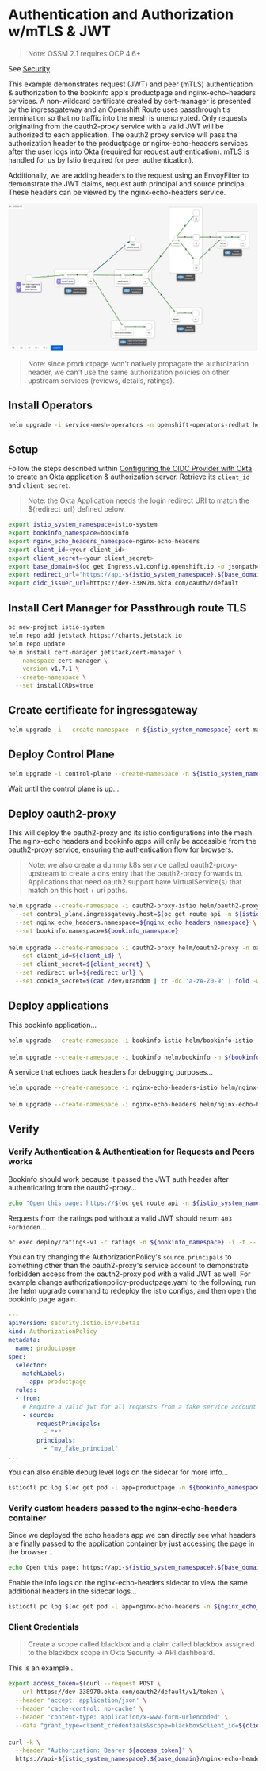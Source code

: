 # Authentication and Authorization w/mTLS & JWT

> Note: OSSM 2.1 requires OCP 4.6+

See [Security](https://istio.io/v1.6/docs/reference/config/security/)

This example demonstrates request (JWT) and peer (mTLS) authentication & authorization to the bookinfo app's productpage and nginx-echo-headers services. A non-wildcard certificate created by cert-manager is presented by the ingressgateway and an Openshift Route uses passthrough tls termination so that no traffic into the mesh is unencrypted. Only requests originating from the oauth2-proxy service with a valid JWT will be authorized to each application. The oauth2 proxy service will pass the authorization header to the productpage or nginx-echo-headers services after the user logs into Okta (required for request authentication). mTLS is handled for us by Istio (required for peer authentication).

Additionally, we are adding headers to the request using an EnvoyFilter to demonstrate the JWT claims, request auth principal and source principal. These headers can be viewed by the nginx-echo-headers service.

![Kiali Auth Graph](./oauth2-auth.png)

> Note: since productpage won't natively propagate the authroization header, we can't use the same authorization policies on other upstream services (reviews, details, ratings).

## Install Operators

```sh
helm upgrade -i service-mesh-operators -n openshift-operators-redhat helm/service-mesh-operators --create-namespace
```

## Setup

Follow the steps described within [Configuring the OIDC Provider with Okta](https://github.com/trevorbox/oauth2-proxy/blob/update-okta-doc/docs/2_auth.md#configuring-the-oidc-provider-with-okta) to create an Okta application & authorization server. Retrieve its `client_id` and `client_secret`.

> Note: the Okta Application needs the login redirect URI to match the ${redirect_url} defined below.

```sh
export istio_system_namespace=istio-system
export bookinfo_namespace=bookinfo
export nginx_echo_headers_namespace=nginx-echo-headers
export client_id=<your client_id>
export client_secret=<your client_secret>
export base_domain=$(oc get Ingress.v1.config.openshift.io -o jsonpath={.items[0].spec.domain})
export redirect_url="https://api-${istio_system_namespace}.${base_domain}/oauth2/callback"
export oidc_issuer_url=https://dev-338970.okta.com/oauth2/default
```

## Install Cert Manager for Passthrough route TLS

```sh
oc new-project istio-system
helm repo add jetstack https://charts.jetstack.io
helm repo update
helm install cert-manager jetstack/cert-manager \
  --namespace cert-manager \
  --version v1.7.1 \
  --create-namespace \
  --set installCRDs=true
```

## Create certificate for ingressgateway

```sh
helm upgrade -i --create-namespace -n ${istio_system_namespace} cert-manager-certs helm/cert-manager --set ingressgateway.cert.commonName=api-${istio_system_namespace}.${base_domain}
```

## Deploy Control Plane

```sh
helm upgrade -i control-plane --create-namespace -n ${istio_system_namespace} helm/control-plane 
```

Wait until the control plane is up...

## Deploy oauth2-proxy

This will deploy the oauth2-proxy and its istio configurations into the mesh. The nginx-echo headers and bookinfo apps will only be accessible from the oauth2-proxy service, ensuring the authentication flow for browsers.

> Note: we also create a dummy k8s service called oauth2-proxy-upstream to create a dns entry that the oauth2-proxy forwards to. Applications that need oauth2 support have VirtualService(s) that match on this host + uri paths.

```sh
helm upgrade --create-namespace -i oauth2-proxy-istio helm/oauth2-proxy-istio -n oauth2-proxy \
  --set control_plane.ingressgateway.host=$(oc get route api -n ${istio_system_namespace} -o jsonpath={'.spec.host'}) \
  --set nginx_echo_headers.namespace=${nginx_echo_headers_namespace} \
  --set bookinfo.namespace=${bookinfo_namespace}
  
helm upgrade --create-namespace -i oauth2-proxy helm/oauth2-proxy -n oauth2-proxy \
  --set client_id=${client_id} \
  --set client_secret=${client_secret} \
  --set redirect_url=${redirect_url} \
  --set cookie_secret=$(cat /dev/urandom | tr -dc 'a-zA-Z0-9' | fold -w 32 | head -n 1)
```

## Deploy applications

This bookinfo application...

```sh
helm upgrade --create-namespace -i bookinfo-istio helm/bookinfo-istio -n ${bookinfo_namespace} --set control_plane.ingressgateway.host=$(oc get route api -n ${istio_system_namespace} -o jsonpath={'.spec.host'}) --set control_plane.namespace=${istio_system_namespace} --set oidc_issuer_url=${oidc_issuer_url}

helm upgrade --create-namespace -i bookinfo helm/bookinfo -n ${bookinfo_namespace}
```

A service that echoes back headers for debugging purposes...

```sh
helm upgrade --create-namespace -i nginx-echo-headers-istio helm/nginx-echo-headers-istio -n ${nginx_echo_headers_namespace} --set control_plane.ingressgateway.host=$(oc get route api -n ${istio_system_namespace} -o jsonpath={'.spec.host'}) --set control_plane.namespace=${istio_system_namespace} --set oidc_issuer_url=${oidc_issuer_url}

helm upgrade --create-namespace -i nginx-echo-headers helm/nginx-echo-headers -n ${nginx_echo_headers_namespace}
```

## Verify

### Verify Authentication & Authentication for Requests and Peers works

Bookinfo should work because it passed the JWT auth header after authenticating from the oauth2-proxy...

```sh
echo "Open this page: https://$(oc get route api -n ${istio_system_namespace} -o jsonpath={'.spec.host'})/productpage"
```

Requests from the ratings pod without a valid JWT should return `403 Forbidden`...

```sh
oc exec deploy/ratings-v1 -c ratings -n ${bookinfo_namespace} -i -t -- /bin/bash -c "curl -I http://productpage:9080"
```

You can try changing the AuthorizationPolicy's `source.principals` to something other than the oauth2-proxy's service account to demonstrate forbidden access from the oauth2-proxy pod with a valid JWT as well. For example change authorizationpolicy-productpage.yaml to the following, run the helm upgrade command to redeploy the istio configs, and then open the bookinfo page again.

```yaml
---
apiVersion: security.istio.io/v1beta1
kind: AuthorizationPolicy
metadata:
  name: productpage
spec:
  selector:
    matchLabels:
      app: productpage
  rules:
  - from:
    # Require a valid jwt for all requests from a fake service account only
    - source:
        requestPrincipals:
          - "*"
        principals:
          - "my_fake_principal"
...
```

You can also enable debug level logs on the sidecar for more info...

```sh
istioctl pc log $(oc get pod -l app=productpage -n ${bookinfo_namespace} -o jsonpath='{.items[0].metadata.name}') --level debug -n ${bookinfo_namespace}
```

### Verify custom headers passed to the nginx-echo-headers container

Since we deployed the echo headers app we can directly see what headers are finally passed to the application container by just accessing the page in the browser...

```sh
echo Open this page: https://api-${istio_system_namespace}.${base_domain}/nginx-echo-headers
```

Enable the info logs on the nginx-echo-headers sidecar to view the same additional headers in the sidecar logs...

```sh
istioctl pc log $(oc get pod -l app=nginx-echo-headers -n ${nginx_echo_headers_namespace} -o jsonpath='{.items[0].metadata.name}') --level info -n ${nginx_echo_headers_namespace}
```

### Client Credentials

> Create a scope called blackbox and a claim called blackbox assigned to the blackbox scope in Okta Security -> API dashboard.

This is an example...

```sh
export access_token=$(curl --request POST \
  --url https://dev-338970.okta.com/oauth2/default/v1/token \
  --header 'accept: application/json' \
  --header 'cache-control: no-cache' \
  --header 'content-type: application/x-www-form-urlencoded' \
  --data "grant_type=client_credentials&scope=blackbox&client_id=${client_id}&client_secret=${client_secret}" | jq -r '.access_token')

curl -k \
  --header "Authorization: Bearer ${access_token}" \
  https://api-${istio_system_namespace}.${base_domain}/nginx-echo-headers
```